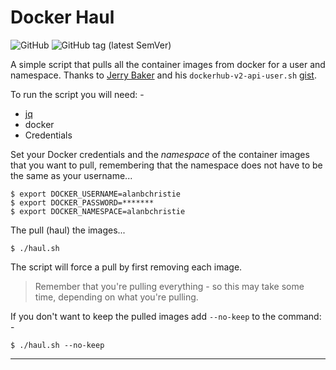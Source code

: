# Docker Haul

![GitHub](https://img.shields.io/github/license/alanbchristie/docker-haul)
![GitHub tag (latest SemVer)](https://img.shields.io/github/v/tag/alanbchristie/docker-haul)

A simple script that pulls all the container images from docker
for a user and namespace. Thanks to [Jerry Baker] and his
`dockerhub-v2-api-user.sh` [gist].

To run the script you will need: -

-   [jq]
-   docker
-   Credentials

Set your Docker credentials and the *namespace* of the container images
that you want to pull, remembering that the namespace does not have to be
the same as your username...

    $ export DOCKER_USERNAME=alanbchristie 
    $ export DOCKER_PASSWORD=*******
    $ export DOCKER_NAMESPACE=alanbchristie 

The pull (haul) the images...

    $ ./haul.sh

The script will force a pull by first removing each image.

>   Remember that you're pulling everything - so this may take some time,
    depending on what you're pulling.

If you don't want to keep the pulled images add `--no-keep` to the
command: -

    $ ./haul.sh --no-keep

---

[jerry baker]: https://gist.github.com/kizbitz
[gist]: https://gist.github.com/kizbitz/e59f95f7557b4bbb8bf2
[jq]: https://stedolan.github.io/jq
